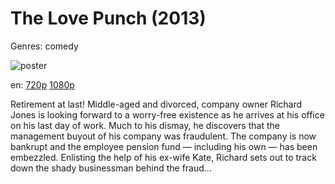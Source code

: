 # The Love Punch (2013)

Genres: comedy

![poster](http://image.tmdb.org/t/p/w500/khBQKu0jYWHwrFgmCBw9dDlUPI2.jpg)

en:
  [720p](magnet:?xt=urn:btih:F01ACEE3A1FE2816DA74C5CCBDAB7F322C54CC5F&tr=udp://glotorrents.pw:6969/announce&tr=udp://tracker.opentrackr.org:1337/announce&tr=udp://torrent.gresille.org:80/announce&tr=udp://tracker.openbittorrent.com:80&tr=udp://tracker.coppersurfer.tk:6969&tr=udp://tracker.leechers-paradise.org:6969&tr=udp://p4p.arenabg.ch:1337&tr=udp://tracker.internetwarriors.net:1337)
  [1080p](magnet:?xt=urn:btih:9a8623fa590c5f28da87cbf6ee191573be2bd491&dn=The+Love+Punch+%282013%29+1080p+BrRip+x264+-+YIFY&tr=udp%3A%2F%2Ftracker.openbittorrent.com%3A80%2Fannounce&tr=udp%3A%2F%2Fglotorrents.pw%3A6969%2Fannounce&tr=udp%3A%2F%2Ftracker.openbittorrent.com%3A80%2Fannounce&tr=udp%3A%2F%2Ftracker.opentrackr.org%3A1337%2Fannounce&tr=udp%3A%2F%2Fzer0day.to%3A1337%2Fannounce&tr=udp%3A%2F%2Ftracker.coppersurfer.tk%3A6969%2Fannounce)
  


Retirement at last! Middle-aged and divorced, company owner Richard Jones is looking forward to a worry-free existence as he arrives at his office on his last day of work. Much to his dismay, he discovers that the management buyout of his company was fraudulent. The company is now bankrupt and the employee pension fund — including his own — has been embezzled. Enlisting the help of his ex-wife Kate, Richard sets out to track down the shady businessman behind the fraud...